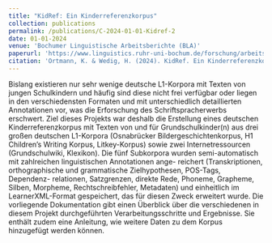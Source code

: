 ```yaml
---
title: "KidRef: Ein Kinderreferenzkorpus"
collection: publications
permalink: /publications/C-2024-01-01-Kidref-2
date: 01-01-2024
venue: 'Bochumer Linguistische Arbeitsberichte (BLA)'
paperurl: 'https://www.linguistics.ruhr-uni-bochum.de/forschung/arbeitsberichte/26.pdf'
citation: 'Ortmann, K. & Wedig, H. (2024). KidRef. Ein Kinderreferenzkorpus. Bochumer Linguistische Arbeitsberichte (BLA), 26.'
---
```

Bislang existieren nur sehr wenige deutsche L1-Korpora mit Texten von jungen Schulkindern und häufig sind diese nicht frei verfügbar oder liegen in den verschiedensten Formaten und mit unterschiedlich detaillierten Annotationen vor, was die Erforschung des Schriftspracherwerbs erschwert. Ziel dieses Projekts war deshalb die Erstellung eines deutschen Kinderreferenzkorpus mit Texten von und für Grundschulkinder(n) aus drei großen deutschen L1-Korpora (Osnabrücker Bildergeschichtenkorpus, H1 Children’s Writing Korpus, Litkey-Korpus) sowie zwei Internetressourcen (Grundschulwiki, Klexikon). Die fünf Subkorpora wurden semi-automatisch mit zahlreichen linguistischen Annotationen ange- reichert (Transkriptionen, orthographische und grammatische Zielhypothesen, POS-Tags, Dependenz- relationen, Satzgrenzen, direkte Rede, Phoneme, Grapheme, Silben, Morpheme, Rechtschreibfehler, Metadaten) und einheitlich im LearnerXML-Format gespeichert, das für diesen Zweck erweitert wurde. Die vorliegende Dokumentation gibt einen Überblick über die verschiedenen in diesem Projekt durchgeführten Verarbeitungsschritte und Ergebnisse. Sie enthält zudem eine Anleitung, wie weitere Daten zu dem Korpus hinzugefügt werden können.

